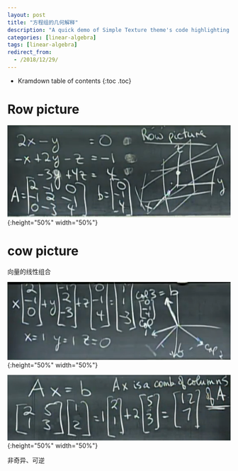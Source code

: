 ```yaml
---
layout: post
title: "方程组的几何解释"
description: "A quick demo of Simple Texture theme's code highlighting features"
categories: [linear-algebra]
tags: [linear-algebra]
redirect_from:
  - /2018/12/29/
---
```


* Kramdown table of contents
{:toc .toc}


# Row picture
![alt text](/assets/attached/pic17.PNG "row"){:height="50%" width="50%"}

# cow picture
向量的线性组合

![alt text](/assets/attached/pic18.PNG "cow"){:height="50%" width="50%"}

![alt text](/assets/attached/pic19.PNG "cow"){:height="50%" width="50%"}

非奇异、可逆
